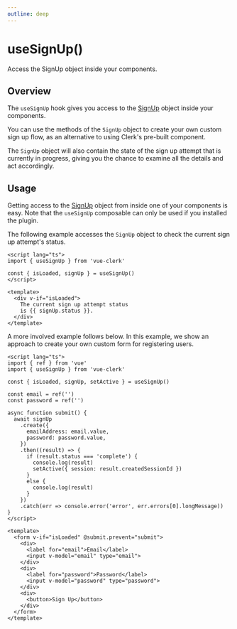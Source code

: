 ```yaml
---
outline: deep
---
```


# useSignUp()

Access the SignUp object inside your components.

## Overview

The `useSignUp` hook gives you access to the [SignUp](https://clerk.com/docs/reference/clerkjs/signup) object inside your components.

You can use the methods of the `SignUp` object to create your own custom sign up flow, as an alternative to using Clerk's pre-built [<SignUp/>](/components/sign-up.html) component.

The `SignUp` object will also contain the state of the sign up attempt that is currently in progress, giving you the chance to examine all the details and act accordingly.

## Usage

Getting access to the [SignUp](https://clerk.com/docs/reference/clerkjs/signup) object from inside one of your components is easy. Note that the `useSignUp` composable can only be used if you installed the plugin.

The following example accesses the `SignUp` object to check the current sign up attempt's status.

```vue
<script lang="ts">
import { useSignUp } from 'vue-clerk'

const { isLoaded, signUp } = useSignUp()
</script>

<template>
  <div v-if="isLoaded">
    The current sign up attempt status
    is {{ signUp.status }}.
  </div>
</template>
```

A more involved example follows below. In this example, we show an approach to create your own custom form for registering users.


```vue
<script lang="ts">
import { ref } from 'vue'
import { useSignUp } from 'vue-clerk'

const { isLoaded, signUp, setActive } = useSignUp()

const email = ref('')
const password = ref('')

async function submit() {
  await signUp
    .create({
      emailAddress: email.value,
      password: password.value,
    })
    .then((result) => {
      if (result.status === 'complete') {
        console.log(result)
        setActive({ session: result.createdSessionId })
      }
      else {
        console.log(result)
      }
    })
    .catch(err => console.error('error', err.errors[0].longMessage))
}
</script>

<template>
  <form v-if="isLoaded" @submit.prevent="submit">
    <div>
      <label for="email">Email</label>
      <input v-model="email" type="email">
    </div>
    <div>
      <label for="password">Password</label>
      <input v-model="password" type="password">
    </div>
    <div>
      <button>Sign Up</button>
    </div>
  </form>
</template>
```
